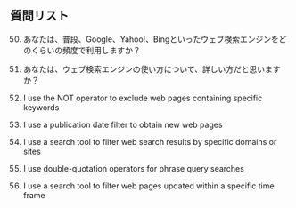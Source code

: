 ## 質問リスト
50. あなたは、普段、Google、Yahoo!、Bingといったウェブ検索エンジンをどのくらいの頻度で利用しますか？

51. あなたは、ウェブ検索エンジンの使い方について、詳しい方だと思いますか？

52. I use the NOT operator to exclude web pages containing specific keywords

53. I use a publication date filter to obtain new web pages

54. I use a search tool to filter web search results by specific domains or sites

55. I use double-quotation operators for phrase query searches

56. I use a search tool to filter web pages updated within a specific time frame

